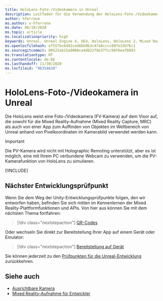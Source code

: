 ```yaml
---
title: HoloLens-Foto-/Videokamera in Unreal
description: Leitfaden für die Verwendung der HoloLens-Foto-/Videokamera in Unreal
author: hferrone
ms.author: v-hferrone
ms.date: 06/10/2020
ms.topic: article
ms.localizationpriority: high
keywords: Unreal, Unreal Engine 4, UE4, HoloLens, HoloLens 2, Mixed Reality, Entwicklung, Features, Dokumentation, Leitfäden, Hologramme, Kamera, PV-Kamera, MRC, Mixed Reality-Headset Windows Mixed Reality-Headset, Virtual Reality-Headset
ms.openlocfilehash: ef557bc6492ced6bb9b3c47a8cccc897e33b76c1
ms.sourcegitcommit: 09522ab15a9008ca4d022f9e37fcc98f6eaf6093
ms.translationtype: HT
ms.contentlocale: de-DE
ms.lasthandoff: 11/30/2020
ms.locfileid: "96354618"
---
```

# <a name="hololens-photovideo-camera-in-unreal"></a>HoloLens-Foto-/Videokamera in Unreal

Die HoloLens weist eine Foto-/Videokamera (FV-Kamera) auf dem Visor auf, die sowohl für die Mixed Reality-Aufnahme (Mixed Reality Capture, MRC) als auch von einer App zum Auffinden von Objekten im Weltbereich von Unreal anhand von Pixelkoordinaten im Kamerabild verwendet werden kann.

> [!IMPORTANT]
> Die PV-Kamera wird nicht mit Holographic Remoting unterstützt, aber es ist möglich, eine mit Ihrem PC verbundene Webcam zu verwenden, um die PV-Kamerafunktion von HoloLens zu simulieren.

[!INCLUDE[](includes/tabs-pv-camera.md)]

## <a name="next-development-checkpoint"></a>Nächster Entwicklungsprüfpunkt

Wenn Sie dem Weg der Unity-Entwicklungsprüfpunkte folgen, den wir entworfen haben, befinden Sie sich mitten im Kennenlernen der Mixed Reality-Plattformfunktionen und APIs. Von hier aus können Sie mit dem nächsten Thema fortfahren:

> [!div class="nextstepaction"]
> [QR-Codes](unreal-qr-codes.md)

Oder wechseln Sie direkt zur Bereitstellung Ihrer App auf einem Gerät oder Emulator:

> [!div class="nextstepaction"]
> [Bereitstellung auf Gerät](unreal-deploying.md)

Sie können jederzeit zu den [Prüfpunkten für die Unreal-Entwicklung](unreal-development-overview.md#3-platform-capabilities-and-apis) zurückkehren.

## <a name="see-also"></a>Siehe auch
* [Ausrichtbare Kamera](../platform-capabilities-and-apis/locatable-camera.md)
* [Mixed Reality-Aufnahme für Entwickler](../platform-capabilities-and-apis/mixed-reality-capture-for-developers.md)

